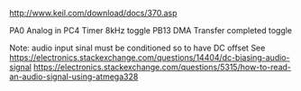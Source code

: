 http://www.keil.com/download/docs/370.asp

PA0  Analog in
PC4  Timer 8kHz toggle
PB13 DMA Transfer completed toggle

Note: audio input sinal must be conditioned so to have DC offset
See
https://electronics.stackexchange.com/questions/14404/dc-biasing-audio-signal
https://electronics.stackexchange.com/questions/5315/how-to-read-an-audio-signal-using-atmega328
